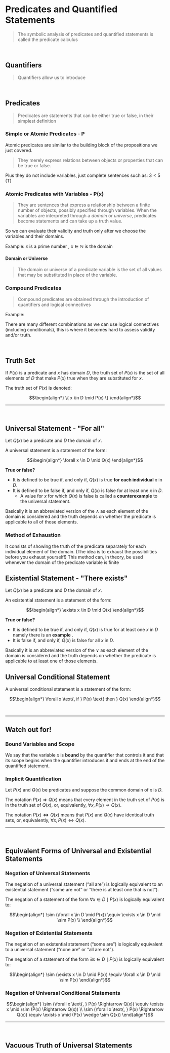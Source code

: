 # Predicates and Quantified Statements 
> The symbolic analysis of predicates and quantified statements is called the predicate calculus

<br>

## Quantifiers
> Quantifiers allow us to introduce 


<br>

## Predicates
> Predicates are statements that can be either true or false, in their simplest definition

### Simple or Atomic Predicates - P
Atomic predicates are similar to the building block of the propositions we just
covered. 

> They merely express relations between objects or properties that can be true or false.

Plus they do not include variables, just complete sentences such as: $3 < 5$ (T)

### Atomic Predicates with Variables - P(x)
> They are sentences that express a relationship between a finite number of objects, possibly specified through variables.
> When the variables are interpreted through a *domain* or *universe*, predicates become statements and can take up a truth value.

So we can evaluate their validity and truth only after we choose the variables and their domains. 

Example: $x \text{ is a prime number }$, $x \in \mathbb{N}$ is the domain

#### Domain or Universe
> The domain or universe of a predicate variable is the set of all values that may be 
> substituted in place of the variable.

### Compound Predicates 
> Compound predicates are obtained through the introduction of quantifiers and logical connectives


Example: 

There are many different combinations as we can use logical connectives (including conditionals), this 
is where it becomes hard to assess validity and/or truth.

<br>

## Truth Set 
If $P(x)$ is a predicate and $x$ has domain $D$, the truth set of $P(x)$ is the 
set of all elements of $D$ that make $P(x)$ true when they are substituted for $x$. 

The truth set of $P(x)$ is denoted:

```math
\begin{align*}
    \{ x \in D \mid P(x) \}
\end{align*}
```

---

<br>

## Universal Statement - "For all"
Let $Q(x)$ be a predicate and $D$ the domain of $x$. 

A universal statement is a statement of the form:

```math 
\begin{align*}
    \forall x \in D \mid Q(x)
\end{align*}
```

**True or false?**
* It is defined to be true if, and only if, $Q(x)$ is true **for each individual** $x$ in $D$. 
* It is defined to be false if, and only if, $Q(x)$ is false for at least one $x$ in $D$. 
  * A value for $x$ for which $Q(x)$ is false is called a **counterexample** to the universal statement.

Basically it is an abbreviated version of the $\wedge$ as each element of the domain is considered and
the truth depends on whether the predicate is applicable to all of those elements.

### Method of Exhaustion
It consists of showing the truth of the predicate separately for each individual element of the domain. (The idea is to exhaust the possibilities before you exhaust yourself!) This method can, in theory, be used whenever the domain of the predicate variable is finite

## Existential Statement - "There exists" 
Let $Q(x)$ be a predicate and $D$ the domain of $x$. 

An existential statement is a statement of the form:

```math 
\begin{align*}
    \exists x \in D \mid Q(x)
\end{align*}
```

**True or false?**
* It is defined to be true if, and only if, $Q(x)$ is true for at least one $x$ in $D$ namely there is an **example** . 
* It is false if, and only if, $Q(x)$ is false for all $x$ in $D$.

Basically it is an abbreviated version of the $\vee$ as each element of the domain is considered and
the truth depends on whether the predicate is applicable to at least one of those elements.


## Universal Conditional Statement

A universal conditional statement is a statement of the form:  

```math 
\begin{align*}
    \forall x \text{, if } P(x)  \text{ then } Q(x)
\end{align*}
```

<br>

---

## Watch out for!

### Bound Variables and Scope
We say that the variable $x$ is **bound** by the quantifier
that controls it and that its scope begins when the quantifier introduces it and ends at the
end of the quantified statement.

### Implicit Quantification
Let $P(x)$ and $Q(x)$ be predicates and suppose the common domain of $x$ is $D$.

The notation $P(x) \Rightarrow Q(x)$ means that every element in the truth set of $P(x)$ is in the
truth set of $Q(x)$, or, equivalently, $\forall x, P(x) \Rightarrow Q(x)$.

The notation $P(x) \Longleftrightarrow Q(x)$ means that $P(x)$ and $Q(x)$ have identical truth sets, or,
equivalently, $\forall x, P(x) \Longleftrightarrow Q(x)$.

---

<br>

## Equivalent Forms of Universal and Existential Statements

### Negation of Universal Statements
The negation of a universal statement (“all are”) is logically equivalent to an
existential statement (“some are not” or “there is at least one that is not”).

The negation of a statement of the form $\forall x \in D \mid P(x)$ is logically equivalent to:

```math 
\begin{align*}
    \sim (\forall x \in D \mid P(x)) \equiv \exists x \in D \mid \sim P(x) \\
\end{align*}
```

### Negation of Existential Statements 
The negation of an existential statement (“some are”) is logically
equivalent to a universal statement (“none are” or “all are not”).

The negation of a statement of the form $\exists x \in D \mid P(x)$ is logically equivalent to:

```math 
\begin{align*}
    \sim (\exists x \in D \mid P(x)) \equiv \forall x \in D \mid \sim P(x) 
\end{align*}
```

### Negation of Universal Conditional Statements

```math 
\begin{align*}
    \sim (\forall x \text{, } P(x) \Rightarrow Q(x)) \equiv \exists x \mid \sim (P(x) \Rightarrow Q(x)) \\
    \sim (\forall x \text{, } P(x) \Rightarrow Q(x)) \equiv \exists x \mid (P(x) \wedge \sim Q(x))
\end{align*}
```

--- 

<br>

## Vacuous Truth of Universal Statements